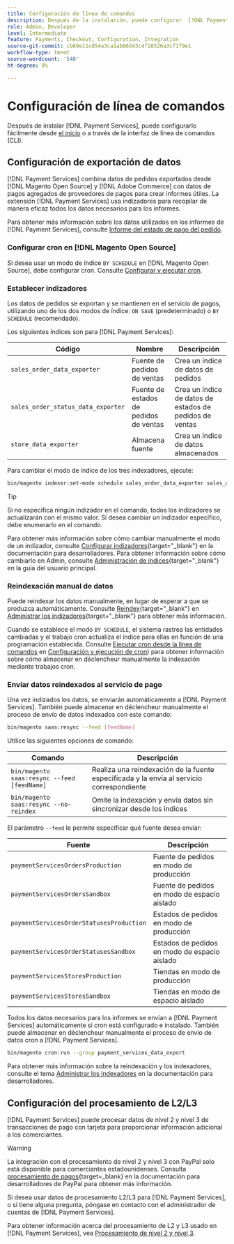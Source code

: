 ```yaml
---
title: Configuración de línea de comandos
description: Después de la instalación, puede configurar  [!DNL Payment Services] usando la Interfaz de línea de comandos (CLI).
role: Admin, Developer
level: Intermediate
feature: Payments, Checkout, Configuration, Integration
source-git-commit: cb69e11cd54a3ca1ab66543c4f28526a3cf1f9e1
workflow-type: tm+mt
source-wordcount: '548'
ht-degree: 0%

---
```


# Configuración de línea de comandos

Después de instalar [!DNL Payment Services], puede configurarlo fácilmente desde [el inicio](payments-home.md) o a través de la interfaz de línea de comandos (CLI).

## Configuración de exportación de datos

[!DNL Payment Services] combina datos de pedidos exportados desde [!DNL Magento Open Source] y [!DNL Adobe Commerce] con datos de pagos agregados de proveedores de pagos para crear informes útiles. La extensión [!DNL Payment Services] usa indizadores para recopilar de manera eficaz todos los datos necesarios para los informes.

Para obtener más información sobre los datos utilizados en los informes de [!DNL Payment Services], consulte [Informe del estado de pago del pedido](order-payment-status.md#data-used-in-the-report).

### Configurar cron en [!DNL Magento Open Source]

Si desea usar un modo de índice `BY SCHEDULE` en [!DNL Magento Open Source], debe configurar cron. Consulte [Configurar y ejecutar cron](https://experienceleague.adobe.com/en/docs/commerce-operations/configuration-guide/cli/configure-cron-jobs).

### Establecer indizadores

Los datos de pedidos se exportan y se mantienen en el servicio de pagos, utilizando uno de los dos modos de índice: `ON SAVE` (predeterminado) o `BY SCHEDULE` (recomendado).

Los siguientes índices son para [!DNL Payment Services]:

| Código | Nombre | Descripción |
|    ---    |  ---  |  ---  |
| `sales_order_data_exporter` | Fuente de pedidos de ventas | Crea un índice de datos de pedidos |
| `sales_order_status_data_exporter` | Fuente de estados de pedidos de ventas | Crea un índice de datos de estados de pedidos de ventas |
| `store_data_exporter` | Almacena fuente | Crea un índice de datos almacenados |

Para cambiar el modo de índice de los tres indexadores, ejecute:

```bash
bin/magento indexer:set-mode schedule sales_order_data_exporter sales_order_status_data_exporter store_data_exporter
```

>[!TIP]
>
>Si no especifica ningún indizador en el comando, todos los indizadores se actualizarán con el mismo valor. Si desea cambiar un indizador específico, debe enumerarlo en el comando.

Para obtener más información sobre cómo cambiar manualmente el modo de un indizador, consulte [Configurar indizadores](https://experienceleague.adobe.com/en/docs/commerce-operations/configuration-guide/cli/manage-indexers#configure-indexers){target="_blank"} en la documentación para desarrolladores. Para obtener información sobre cómo cambiarlo en Admin, consulte [Administración de índices](https://experienceleague.adobe.com/en/docs/commerce-admin/systems/tools/index-management#change-the-index-mode){target="_blank"} en la guía del usuario principal.

### Reindexación manual de datos

Puede reindexar los datos manualmente, en lugar de esperar a que se produzca automáticamente. Consulte [Reindex](https://experienceleague.adobe.com/en/docs/commerce-operations/configuration-guide/cli/manage-indexers#reindex){target="_blank"} en [Administrar los indizadores](https://experienceleague.adobe.com/en/docs/commerce-operations/configuration-guide/cli/manage-indexers){target="_blank"} para obtener más información.

Cuando se establece el modo `BY SCHEDULE`, el sistema rastrea las entidades cambiadas y el trabajo cron actualiza el índice para ellas en función de una programación establecida. Consulte [Ejecutar cron desde la línea de comandos](https://experienceleague.adobe.com/en/docs/commerce-operations/configuration-guide/cli/configure-cron-jobs#config-cli-cron-group-run) en [Configuración y ejecución de cron](https://experienceleague.adobe.com/en/docs/commerce-operations/configuration-guide/cli/configure-cron-jobs)) para obtener información sobre cómo almacenar en déclencheur manualmente la indexación mediante trabajos cron.

### Enviar datos reindexados al servicio de pago

Una vez indizados los datos, se enviarán automáticamente a [!DNL Payment Services]. También puede almacenar en déclencheur manualmente el proceso de envío de datos indexados con este comando:

```bash
bin/magento saas:resync --feed [feedName]
```

Utilice las siguientes opciones de comando:

| Comando | Descripción |
|  ---  |  ---  |
| `bin/magento saas:resync --feed [feedName]` | Realiza una reindexación de la fuente especificada y la envía al servicio correspondiente |
| `bin/magento saas:resync --no-reindex` | Omite la indexación y envía datos sin sincronizar desde los índices |

El parámetro `--feed` le permite especificar qué fuente desea enviar:

| Fuente | Descripción |
|  ---  |  ---  |
| `paymentServicesOrdersProduction` | Fuente de pedidos en modo de producción |
| `paymentServicesOrdersSandbox` | Fuente de pedidos en modo de espacio aislado |
| `paymentServicesOrderStatusesProduction` | Estados de pedidos en modo de producción |
| `paymentServicesOrderStatusesSandbox` | Estados de pedidos en modo de espacio aislado |
| `paymentServicesStoresProduction` | Tiendas en modo de producción |
| `paymentServicesStoresSandbox` | Tiendas en modo de espacio aislado |

Todos los datos necesarios para los informes se envían a [!DNL Payment Services] automáticamente si cron está configurado e instalado. También puede almacenar en déclencheur manualmente el proceso de envío de datos cron a [!DNL Payment Services].

```bash
bin/magento cron:run --group payment_services_data_export
```

Para obtener más información sobre la reindexación y los indexadores, consulte el tema [Administrar los indexadores](https://experienceleague.adobe.com/en/docs/commerce-operations/configuration-guide/cli/manage-indexers) en la documentación para desarrolladores.

## Configuración del procesamiento de L2/L3

[!DNL Payment Services] puede procesar datos de nivel 2 y nivel 3 de transacciones de pago con tarjeta para proporcionar información adicional a los comerciantes.

>[!WARNING]
>
> La integración con el procesamiento de nivel 2 y nivel 3 con PayPal solo está disponible para comerciantes estadounidenses. Consulta [procesamiento de pagos](https://developer.paypal.com/docs/checkout/advanced/processing/){target=_blank} en la documentación para desarrolladores de PayPal para obtener más información.

Si desea usar datos de procesamiento L2/L3 para [!DNL Payment Services], o si tiene alguna pregunta, póngase en contacto con el administrador de cuentas de [!DNL Payment Services].

Para obtener información acerca del procesamiento de L2 y L3 usado en [!DNL Payment Services], vea [Procesamiento de nivel 2 y nivel 3](levels-card-payment-transactions.md).
